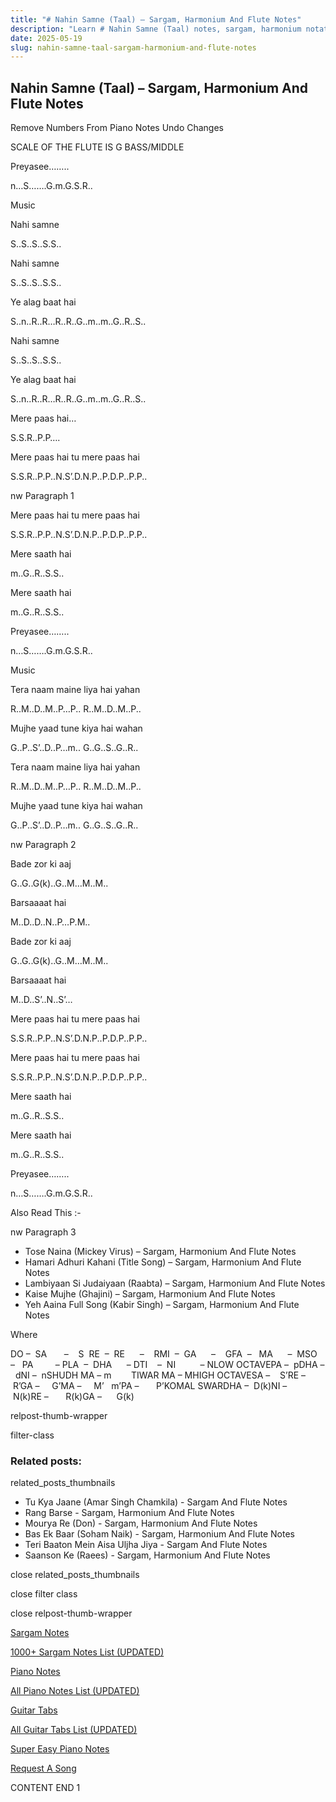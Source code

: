 ```yaml
---
title: "# Nahin Samne (Taal) – Sargam, Harmonium And Flute Notes"
description: "Learn # Nahin Samne (Taal) notes, sargam, harmonium notations and flute notes. Easy step-by-step tutorial for beginners."
date: 2025-05-19
slug: nahin-samne-taal-sargam-harmonium-and-flute-notes
---
```


## Nahin Samne (Taal) – Sargam, Harmonium And Flute Notes

Remove Numbers From Piano Notes
Undo Changes

SCALE OF THE FLUTE IS G BASS/MIDDLE

Preyasee……..

n…S…….G.m.G.S.R..

Music

Nahi samne

S..S..S..S.S..

Nahi samne

S..S..S..S.S..

Ye alag baat hai

S..n..R..R…R..R..G..m..m..G..R..S..

Nahi samne

S..S..S..S.S..

Ye alag baat hai

S..n..R..R…R..R..G..m..m..G..R..S..

Mere paas hai…

S.S.R..P.P….

Mere paas hai tu mere paas hai

S.S.R..P.P..N.S’.D.N.P..P.D.P..P.P..

nw Paragraph 1

Mere paas hai tu mere paas hai

S.S.R..P.P..N.S’.D.N.P..P.D.P..P.P..

Mere saath hai

m..G..R..S.S..

Mere saath hai

m..G..R..S.S..

Preyasee……..

n…S…….G.m.G.S.R..

Music

Tera naam maine liya hai yahan

R..M..D..M..P…P.. R..M..D..M..P..

Mujhe yaad tune kiya hai wahan

G..P..S’..D..P…m.. G..G..S..G..R..

Tera naam maine liya hai yahan

R..M..D..M..P…P.. R..M..D..M..P..

Mujhe yaad tune kiya hai wahan

G..P..S’..D..P…m.. G..G..S..G..R..

nw Paragraph 2

Bade zor ki aaj

G..G..G(k)..G..M…M..M..

Barsaaaat hai

M..D..D..N..P…P.M..

Bade zor ki aaj

G..G..G(k)..G..M…M..M..

Barsaaaat hai

M..D..S’..N..S’…

Mere paas hai tu mere paas hai

S.S.R..P.P..N.S’.D.N.P..P.D.P..P.P..

Mere paas hai tu mere paas hai

S.S.R..P.P..N.S’.D.N.P..P.D.P..P.P..

Mere saath hai

m..G..R..S.S..

Mere saath hai

m..G..R..S.S..

Preyasee……..

n…S…….G.m.G.S.R..

Also Read This :-

nw Paragraph 3

* Tose Naina (Mickey Virus) – Sargam, Harmonium And Flute Notes
* Hamari Adhuri Kahani (Title Song) – Sargam, Harmonium And Flute Notes
* Lambiyaan Si Judaiyaan (Raabta) – Sargam, Harmonium And Flute Notes
* Kaise Mujhe (Ghajini) – Sargam, Harmonium And Flute Notes
* Yeh Aaina Full Song (Kabir Singh) – Sargam, Harmonium And Flute Notes

Where

DO –  SA       –    S  RE  –  RE      –    RMI  –  GA      –    GFA  –   MA      –  MSO  –   PA         – PLA  –  DHA      – DTI    –  NI          – NLOW OCTAVEPA –  pDHA –  dNI –  nSHUDH MA – m        TIWAR MA – MHIGH OCTAVESA –    S’RE –     R’GA –     G’MA –     M’   m’PA –       P’KOMAL SWARDHA –  D(k)NI –       N(k)RE –       R(k)GA –      G(k)

relpost-thumb-wrapper

filter-class

### Related posts:

related_posts_thumbnails

* Tu Kya Jaane (Amar Singh Chamkila) - Sargam And Flute Notes
* Rang Barse - Sargam, Harmonium And Flute Notes
* Mourya Re (Don) - Sargam, Harmonium And Flute Notes
* Bas Ek Baar (Soham Naik) - Sargam, Harmonium And Flute Notes
* Teri Baaton Mein Aisa Uljha Jiya - Sargam And Flute Notes
* Saanson Ke (Raees) - Sargam, Harmonium And Flute Notes

close related_posts_thumbnails

close filter class

close relpost-thumb-wrapper

[Sargam Notes](https://www.notationsworld.com/sargam-notes.html)

[1000+ Sargam Notes List (UPDATED)](https://www.notationsworld.com/all-songs-list-sargam-notes.html)

[Piano Notes](https://www.notationsworld.com/piano-notes.html)

[All Piano Notes List (UPDATED)](https://www.notationsworld.com/all-songs-list-piano-notes.html)

[Guitar Tabs](https://www.notationsworld.com/guitar-tabs.html)

[All Guitar Tabs List (UPDATED)](https://www.notationsworld.com/all-songs-list-guitar-tabs.html)

[Super Easy Piano Notes](https://studywall.in/)

[Request A Song](https://www.notationsworld.com/request-a-song.html)

CONTENT END 1

